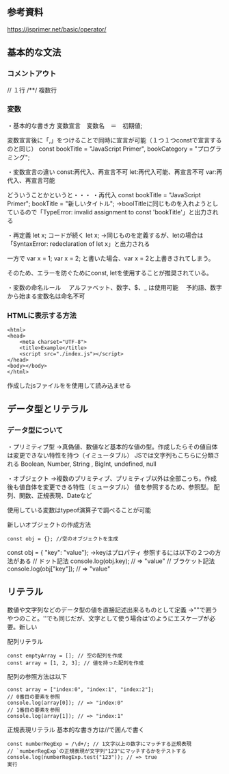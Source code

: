 ## 参考資料
https://jsprimer.net/basic/operator/
  
## 基本的な文法
### コメントアウト
 // １行
 /**/ 複数行
 <!--HTMLライクのコメントも一応可能であるが、後方互換性のためのものでしかない-->
 
### 変数
・基本的な書き方
  変数宣言　変数名　＝　初期値;
  
  変数宣言後に「,」をつけることで同時に宣言が可能（１つ１つconstで宣言するのと同じ）
  const bookTitle = "JavaScript Primer",
        bookCategory = "プログラミング";
 
・変数宣言の違い
  const:再代入、再宣言不可
  let:再代入可能、再宣言不可
  var:再代入、再宣言可能
  
  どういうことかというと・・・
 ・再代入
   const bookTitle = "JavaScript Primer";
         bookTitle = "新しいタイトル";
   →boolTitleに同じものを入れようとしているので「TypeError: invalid assignment to const 'bookTitle'」と出力される
  
・再定義
  let x;
  コードが続く
  let x;
  →同じものを定義するが、letの場合は「SyntaxError: redeclaration of let x」と出力される
  
  一方で
  var x = 1;
  var x = 2;
  と書いた場合、var x = 2と上書きされてしまう。
  
  そのため、エラーを防ぐためにconst, letを使用することが推奨されている。
  
・変数の命名ルール
　アルファベット、数字、$、_ は使用可能
　予約語、数字から始まる変数名は命名不可
 
 ### HTMLに表示する方法
```
<html>
<head>
    <meta charset="UTF-8">
    <title>Example</title>
    <script src="./index.js"></script>
</head>
<body></body>
</html>
```
作成したjsファイルを<script src="./index.js"></script>を使用して読み込ませる

## データ型とリテラル
### データ型について
・プリミティブ型
→真偽値、数値など基本的な値の型。作成したらその値自体は変更できない特性を持つ（イミュータブル）
JSでは文字列もこちらに分類される
Boolean, Number, String , BigInt, undefined, null

・オブジェクト
→複数のプリミティブ、プリミティブ以外は全部こっち。作成後も値自体を変更できる特性（ミュータブル）
値を参照するため、参照型。
配列、関数、正規表現、Dateなど

使用している変数はtypeof演算子で調べることが可能

新しいオブジェクトの作成方法
```
const obj = {}; //空のオブジェクトを生成
```
const obj = {
    "key": "value"};
→keyはプロパティ
参照するには以下の２つの方法がある
// ドット記法
console.log(obj.key); // => "value"
// ブラケット記法
console.log(obj["key"]); // => "value"



## リテラル
数値や文字列などのデータ型の値を直接記述出来るものとして定義
→""で囲うやつのこと。''でも同じだが、文字として使う場合は\'のようにエスケープが必要。新しい

配列リテラル
```
const emptyArray = []; // 空の配列を作成
const array = [1, 2, 3]; // 値を持った配列を作成
```

配列の参照方法は以下
```
const array = ["index:0", "index:1", "index:2"];
// 0番目の要素を参照
console.log(array[0]); // => "index:0"
// 1番目の要素を参照
console.log(array[1]); // => "index:1"
```

正規表現リテラル
基本的な書き方は//で囲んで書く
```
const numberRegExp = /\d+/; // 1文字以上の数字にマッチする正規表現
// `numberRegExp`の正規表現が文字列"123"にマッチするかをテストする
console.log(numberRegExp.test("123")); // => true
実行
```
